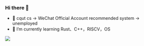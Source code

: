 ### Hi there 👋
- 🔭 cqut cs -> WeChat Official Account recommended system -> unemployed
- 🌱 I’m currently learning Rust、C++，RISCV，OS

![](https://github-readme-stats.vercel.app/api?username=pleasewhy)
<!--
**pleasewhy/pleasewhy** is a ✨ _special_ ✨ repository because its `README.md` (this file) appears on your GitHub profile.

Here are some ideas to get you started:

- 🔭 I’m currently working on ...
- 🌱 I’m currently learning ...
- 👯 I’m looking to collaborate on ...
- 🤔 I’m looking for help with ...
- 💬 Ask me about ...
- 📫 How to reach me: ...
- 😄 Pronouns: ...
- ⚡ Fun fact: ...
-->
